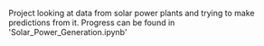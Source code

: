 Project looking at data from solar power plants and trying to make predictions from it. Progress can be found in 'Solar_Power_Generation.ipynb'